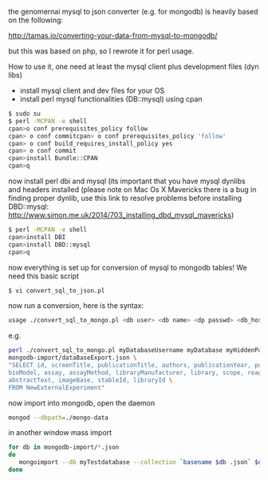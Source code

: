 the genomernai mysql to json converter (e.g. for mongodb) is heavily based on the following:

http://tamas.io/converting-your-data-from-mysql-to-mongodb/

but this was based on php, so I rewrote it for perl usage.

How to use it, one need at least the mysql client plus development files (dyn libs)

* install mysql client and dev files for your OS
* install perl mysql functionalities (DB::mysql) using cpan

```bash
$ sudo su
$ perl -MCPAN -e shell
cpan>o conf prerequisites_policy follow
cpan> o conf commitcpan> o conf prerequisites_policy 'follow'
cpan> o conf build_requires_install_policy yes
cpan> o conf commit
cpan>install Bundle::CPAN
cpan>q
```

now install perl dbi and mysql (its important that you have mysql dynlibs and headers installed
(please note on Mac Os X Mavericks there is a bug in finding proper dynlib, use this link to resolve problems
before installing DBD::mysql: http://www.simon.me.uk/2014/703_installing_dbd_mysql_mavericks)

```bash
$ perl -MCPAN -e shell
cpan>install DBI
cpan>install DBD::mysql
cpan>q
```

now everything is set up for conversion of mysql to mongodb tables!
We need this basic script
```bash
$ vi convert_sql_to_json.pl
```

now run a conversion, here is the syntax:
```bash
usage ./convert_sql_to_mongo.pl <db user> <db name> <dp passwd> <db_host> <db_port> <output file> <sql statement>
```

e.g.
```bash
perl ./convert_sql_to_mongo.pl myDatabaseUsername myDatabase myHiddenPassword b110-intsrv 3306 \
mongodb-import/dataBaseExport.json \
"SELECT id, screenTitle, publicationTitle, authors, publicationYear, pubmedId, organismId, screenType, bioSource, \
bioModel, assay, assayMethod, libraryManufacturer, library, scope, reagentType, scoreType, scoreCutoff, notes, \
abstractText, imageBase, stableId, libraryId \
FROM NewExternalExperiment"
```

now import into mongodb, open the daemon

```bash
mongod --dbpath=./mongo-data
```

in another window mass import

```bash
for db in mongodb-import/*.json
do
   mongoimport --db myTestdatabase --collection `basename $db .json` $db --jsonArray
done
```


